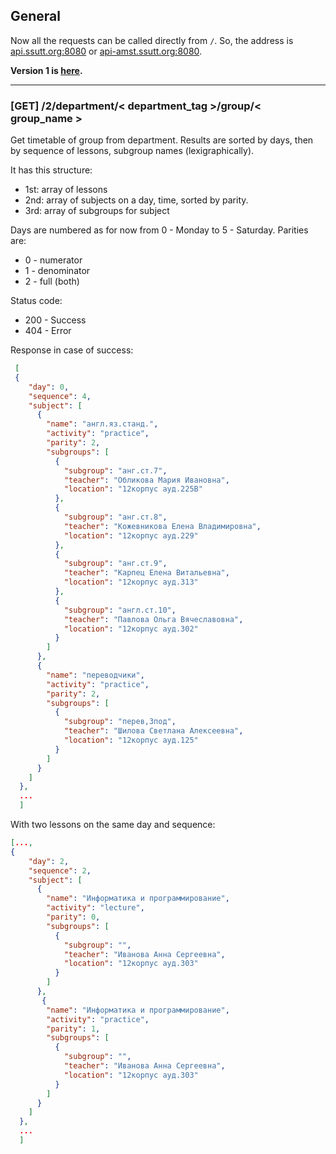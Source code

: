 
General
-------

Now all the requests can be called directly from `/`.
So, the address is [api.ssutt.org:8080]() or [api-amst.ssutt.org:8080]().

__Version 1 is [here](https://github.com/Plain-Solutions/tt-platform/blob/dev/docs/API%20Version%201%20Reference.md).__

----
### [GET] /2/department/< department_tag >/group/< group_name >

Get timetable of group from department. Results are sorted by days, then by sequence of lessons, subgroup names (lexigraphically).

It has this structure:
 
 * 1st: array of lessons
 * 2nd: array of subjects on a day, time, sorted by parity.
 * 3rd: array of subgroups for subject

Days are numbered as for now from 0 - Monday to 5 - Saturday.
Parities are:

* 0 - numerator
* 1 - denominator
* 2 - full (both)


Status code:

* 200 - Success
* 404 - Error


Response in case of success:

```json
 [
 {
    "day": 0,
    "sequence": 4,
    "subject": [
      {
        "name": "англ.яз.станд.",
        "activity": "practice",
        "parity": 2,
        "subgroups": [
          {
            "subgroup": "анг.ст.7",
            "teacher": "Обликова Мария Ивановна",
            "location": "12корпус ауд.225В"
          },
          {
            "subgroup": "анг.ст.8",
            "teacher": "Кожевникова Елена Владимировна",
            "location": "12корпус ауд.229"
          },
          {
            "subgroup": "анг.ст.9",
            "teacher": "Карпец Елена Витальевна",
            "location": "12корпус ауд.313"
          },
          {
            "subgroup": "англ.ст.10",
            "teacher": "Павлова Ольга Вячеславовна",
            "location": "12корпус ауд.302"
          }
        ]
      },
      {
        "name": "переводчики",
        "activity": "practice",
        "parity": 2,
        "subgroups": [
          {
            "subgroup": "перев,3под",
            "teacher": "Шилова Светлана Алексеевна",
            "location": "12корпус ауд.125"
          }
        ]
      }
    ]
  },
  ...
  ]
```   

With two lessons on the same day and sequence:

```json
[...,
{
    "day": 2,
    "sequence": 2,
    "subject": [
      {
        "name": "Информатика и программирование",
        "activity": "lecture",
        "parity": 0,
        "subgroups": [
          {
            "subgroup": "",
            "teacher": "Иванова Анна Сергеевна",
            "location": "12корпус ауд.303"
          }
        ]
      },
       {
        "name": "Информатика и программирование",
        "activity": "practice",
        "parity": 1,
        "subgroups": [
          {
            "subgroup": "",
            "teacher": "Иванова Анна Сергеевна",
            "location": "12корпус ауд.303"
          }
        ]
      }
    ]
  },
  ...
  ]
```
